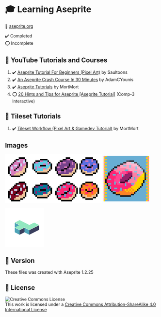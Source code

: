 # :mortar_board: Learning Aseprite

:link: [aseprite.org](https://www.aseprite.org/)

:heavy_check_mark: Completed  
:o: Incomplete

## :beginner: YouTube Tutorials and Courses

1. :heavy_check_mark: [Aseprite Tutorial For Beginners (Pixel Art)](https://www.youtube.com/watch?v=tFsETEP01k8) by Saultoons
2. :heavy_check_mark: [An Aseprite Crash Course In 30 Minutes](https://www.youtube.com/watch?v=59Y6OTzNrhk) by AdamCYounis
3. :heavy_check_mark: [Aseprite Tutorials](https://www.youtube.com/playlist?list=PLR3Ra9cf8aV2Zl8LIqT93rsgnpkSvmevk) by MortMort
4. :o: [20 Hints and Tips for Aseprite [Aseprite Tutorial]](https://www.youtube.com/watch?v=va-sxKT4-qU) (Comp-3 Interactive)

## :beginner: Tileset Tutorials

1. :heavy_check_mark: [Tileset Workflow (Pixel Art & Gamedev Tutorial)](https://www.youtube.com/watch?v=btnH0x7_1g8) by MortMort

## Images

![Donut Tutorial](images/donut-tutorial.png)

![Isometric Tile Example](images/Isometric.png)

## :memo: Version

These files was created with Aseprite 1.2.25

## :page_with_curl: License

![Creative Commons License](https://i.creativecommons.org/l/by-sa/4.0/88x31.png)  
This work is licensed under a [Creative Commons Attribution-ShareAlike 4.0 International License](http://creativecommons.org/licenses/by-sa/4.0/)
